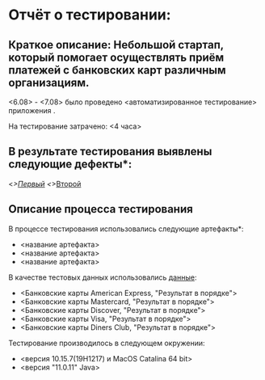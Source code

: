 # Отчёт о тестировании: <Credit Card Number Validator>

## Краткое описание: Небольшой стартап, который помогает осуществлять приём платежей с банковских карт различным организациям.

<6.08> - <7.08> было проведено <автоматизированное тестирование> приложения <IntelliJ IDEA CE>.

На тестирование затрачено: <4 часа>

## В результате тестирования выявлены следующие дефекты*:

<*>[Первый](https://github.com/DmitriiLife/java11/issues/1)
<*>[Второй](https://github.com/DmitriiLife/java11/issues/2)

## Описание процесса тестирования

В процессе тестирования использовались следующие артефакты*:

* <название артефакта>
* <название артефакта>
* <название артефакта>

В качестве тестовых данных использовались [данные](https://www.getcreditcardnumbers.com): 

* <Банковские карты American Express, "Результат в порядке"> 
* <Банковские карты Mastercard, "Результат в порядке">
* <Банковские карты Discover, "Результат в порядке">
* <Банковские карты Visa, "Результат в порядке">
* <Банковские карты Diners Club, "Результат в порядке">

Тестирование производилось в следующем окружении:

* <версия 10.15.7(19H1217) и MacOS Catalina 64 bit>
* <версия "11.0.11" Java>